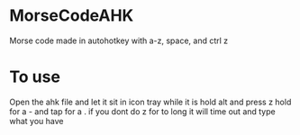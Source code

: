 # MorseCodeAHK
Morse code made in autohotkey with a-z, space, and ctrl z

# To use
Open the ahk file and let it sit in icon tray while it is hold alt and press z hold for a - and tap for a . if you dont do z for to long it will time out and type what you have

